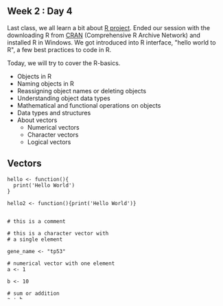 ## Week 2 : Day 4
Last class, we all learn a bit about [R project](https://www.r-project.org). Ended our session with the downloading R from [CRAN](https://cran.r-project.org) (Comprehensive R Archive Network) and installed R in Windows. We got introduced into R interface, "hello world to R", a few best practices to code in R. 

Today, we will try to cover the R-basics. 
- Objects in R
- Naming objects in R
- Reassigning object names or deleting objects
- Understanding object data types
- Mathematical and functional operations on objects
- Data types and structures
- About vectors
	- Numerical vectors
	- Character vectors
	- Logical vectors
## Vectors
```{R}
hello <- function(){
  print('Hello World')
}

hello2 <- function(){print('Hello World')}


# this is a comment

# this is a character vector with 
# a single element
 
gene_name <- "tp53"

# numerical vector with one element
a <- 1

b <- 10

# sum or addition
a + b

# length is a function
length(a)

# our fav. gene names
gene_names <- c('RPOB','PARP1','RXR', 'P21','ZEB2','CASPAS','PSPA', 
'GAP2','GNLY','IRF2','BLIMP','DPP4','HSP90','INF3','RELB','RV0096')

# scholar names
scholar_name <- c('ARCHANA', 'WITTY', 'AZAD', 'TAVLEEN', 'SONANJALI', 
'KOMAL', 'DEVENDAR', 'JASLEEN', 'RONAK', 'ANSHUL', 'JABI', 'ATHAR', 
'ARNAB', 'MANJU', 'NAVEEN', 'MOHIT')

# subset vector with index
gene_names[c(3,10)]

# names is a function to check any name associated with the element
names(gene_names)

# assign names to fav gene with scholar name
names(gene_names) <- scholar_name

# now we can use the name of the scholar to access the value (gene)
gene_names['MANJU']

# we will take a smaller toy example to understand above
genes <- c('A', 'B', 'C')
genes[2]
double_name <- c('aa', 'bb', 'cc')

pathway_x <- c('aa','cc')

names(genes) <- double_name

# short cut for name and value pair
XYZ <- c(xx = 'X', yy = 'Y', zz = 'Z')

## LOGICAL VECTOR

LG <- c(TRUE,FALSE,TRUE)

genes[LG]

!LG

genes[!LG]



```
## Good Pactices
- [Good practices in R programming](https://kb.iu.edu/d/aaxp)
- [Best practices](https://db.rstudio.com/best-practices/)
- [Good Practices in R Programming by Martin Machler](https://stat.ethz.ch/Teaching/maechler/R/useR_2014/Maechler-2014-pr.pdf)

## Composite figures
- [Inkscape](https://inkscape.org)
- [Inkscape Explained in 5 Minutes](https://www.youtube.com/watch?v=pa6a7oz7vEE)
- [All 21 Inkscape Tools Explained in 10 Minutes](https://www.youtube.com/watch?v=qq7HsMvEVmU)

## Editor
- [notepad++](https://notepad-plus-plus.org)

## IDE
- [RStudio](https://www.rstudio.com/products/rstudio/download/)

## Excercise
1. Why does this code not work?
```{R}
my_fav_variable <- c('IL6','LINC','OAS1')
my_fav_varıable
#Error: object 'my_fav_varıable' not found
```
2.  Write a R code to create a character vector of your favorite pathway.
```{R}
# format ----- 
# yourname_pathway <- c('gene 1', 'gene 2')
# ------------
# example (https://www.genome.jp/entry/N00151)
# rk_tnf.nfkb <- c('TNF', 'TNFRSF1A', 'RIPK1', 'TRADD', 'TRAF2', 'TRAF5',
	'TAB1', 'TAB2', 'TAB3', 'MAP3K7', 'CHUK', 'IKBKB', 'IKBKG', 'NFKBIA',
	'NFKB1', 'RELA')
# ------------ 
``` 
